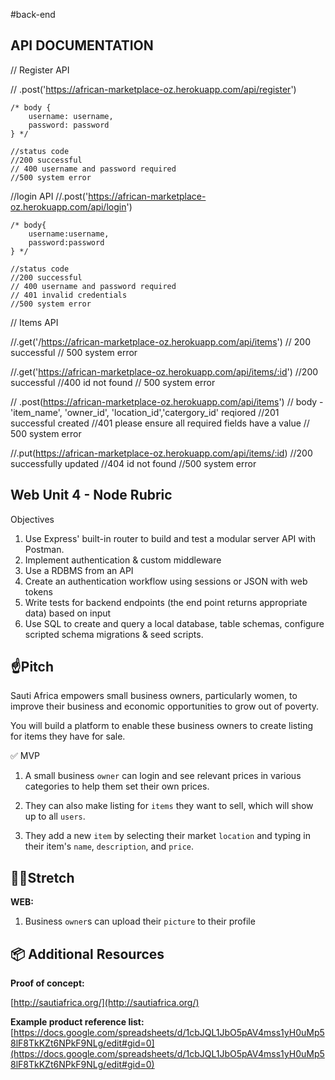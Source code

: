 #back-end 


## API DOCUMENTATION

// Register API 

// .post('https://african-marketplace-oz.herokuapp.com/api/register')

    /* body {
        username: username,
        password: password
    } */

    //status code
    //200 successful
    // 400 username and password required
    //500 system error 


//login API 
    //.post('https://african-marketplace-oz.herokuapp.com/api/login')

    /* body{
        username:username,
        password:password
    } */

    //status code
    //200 successful
    // 400 username and password required
    // 401 invalid credentials
    //500 system error 

// Items API 

//.get('/https://african-marketplace-oz.herokuapp.com/api/items')
        // 200 successful 
        // 500 system error

//.get('https://african-marketplace-oz.herokuapp.com/api/items/:id')
        //200 successful
        //400 id not found
        // 500 system error

// .post(https://african-marketplace-oz.herokuapp.com/api/items')
// body - 'item_name', 'owner_id', 'location_id','catergory_id' reqiored
        //201 successful created
        //401 please ensure all required fields have a value
        // 500 system error

//.put(https://african-marketplace-oz.herokuapp.com/api/items/:id)
        //200 successfully updated
        //404 id not found
        //500 system error

## Web Unit 4 - Node Rubric 

Objectives

1. Use Express' built-in router to build and test a modular server API with Postman.
2. Implement authentication & custom middleware
3. Use a RDBMS from an API
4. Create an authentication workflow using sessions or JSON with web tokens
5. Write tests for backend endpoints (the end point returns appropriate data) based on input
6. Use SQL to create and query a local database, table schemas, configure scripted schema migrations & seed scripts.

## ☝️**Pitch**

Sauti Africa empowers small business owners, particularly women, to improve their business and economic opportunities to grow out of poverty. 

You will build a platform to enable these business owners to create listing for items they have for sale.

✅ MVP
1. A small business `owner` can login and see relevant prices in various categories to help them set their own prices.

2. They can also make listing for `items` they want to sell, which will show up to all `users`.

3. They add a new `item` by selecting their market `location` and typing in their item's `name`, `description`, and `price`.

## 🏃‍♀️**Stretch**

**WEB:** 

1. Business `owner`s can upload their `picture` to their profile

## 📦 Additional Resources

**Proof of concept:**

[http://sautiafrica.org/](http://sautiafrica.org/)

**Example product reference list:** [https://docs.google.com/spreadsheets/d/1cbJQL1JbO5pAV4mss1yH0uMp58lF8TkKZt6NPkF9NLg/edit#gid=0](https://docs.google.com/spreadsheets/d/1cbJQL1JbO5pAV4mss1yH0uMp58lF8TkKZt6NPkF9NLg/edit#gid=0)
